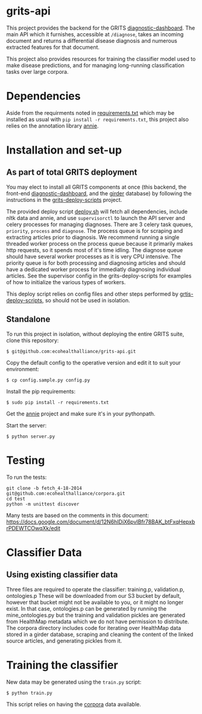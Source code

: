 # grits-api

This project provides the backend for the GRITS [diagnostic-dashboard](https://github.com/ecohealthalliance/diagnostic-dashboard). The main API which it furnishes, accessible at `/diagnose`, takes an incoming document and returns a differential disease diagnosis and numerous extracted features for that document.

This project also provides resources for training the classifier model used to make disease predictions, and for managing long-running classification tasks over large corpora.

# Dependencies

Aside from the requirments noted in [requirements.txt](requirements.txt) which may be installed as usual with `pip install -r requirements.txt`, this project also relies on the annotation library [annie](https://github.com/ecohealthalliance/annie).

# Installation and set-up

## As part of total GRITS deployment

You may elect to install all GRITS components at once (this backend, the front-end [diagnostic-dashboard](https://github.com/ecohealthalliance/diagnostic-dashboard), and the [girder](https://github.com/ecohealthalliance/girder) database) by following the instructions in the [grits-deploy-scripts](https://github.com/ecohealthalliance/grits-deploy-scripts) project.

The provided deploy script [deploy.sh](deploy.sh) will fetch all dependencies, include nltk data and annie, and use `supervisorctl` to launch the API server and celery processes for managing diagnoses. There are 3 celery task queues, `priority`, `process` and `diagnose`. The process queue is for scraping and extracting articles prior to diagnosis. We recommend running a single threaded worker process on the process queue because it primarily makes http requests, so it spends most of it's time idling. The diagnose queue should have several worker processes as it is very CPU intensive. The priority queue is for both processing and diagnosing articles and should have a dedicated worker process for immediatly diagnosing individual articles. See the supervisor config in the grits-deploy-scripts for examples of how to initialize the various types of workers.

This deploy script relies on config files and other steps performed by [grtis-deploy-scripts](https://github.com/ecohealthalliance/grits-deploy-scripts), so should not be used in isolation.

## Standalone

To run this project in isolation, without deploying the entire GRITS suite, clone this repository:

    $ git@github.com:ecohealthalliance/grits-api.git

Copy the default config to the operative version and edit it to suit your environment:

    $ cp config.sample.py config.py

Install the pip requirements:

    $ sudo pip install -r requirements.txt

Get the [annie](https://github.com/ecohealthalliance/annie) project and make sure it's in your pythonpath.

Start the server:

	$ python server.py

# Testing

To run the tests:

    git clone -b fetch_4-18-2014 git@github.com:ecohealthalliance/corpora.git
    cd test
    python -m unittest discover

Many tests are based on the comments in this document:
https://docs.google.com/document/d/12N6hIDiX6pvIBfr78BAK_btFxqHepxbrPDEWTCOwqXk/edit


# Classifier Data

## Using existing classifier data

Three files are required to operate the classifier: training.p, validation.p, ontologies.p
These will be downloaded from our S3 bucket by default, however that bucket might not
be available to you, or it might no longer exist. In that case, ontologies.p can be
generated by running the mine_ontologies.py but the training and validation pickles
are generated from HealthMap metadata which we do not have permission to distribute.
The corpora directory includes code for iterating over HealthMap data stored
in a girder database, scraping and cleaning the content of the linked source articles,
and generating pickles from it.

# Training the classifier

New data may be generated using the `train.py` script:

    $ python train.py

This script relies on having the [corpora](https://github.com/ecohealthalliance/corpora) data available.
